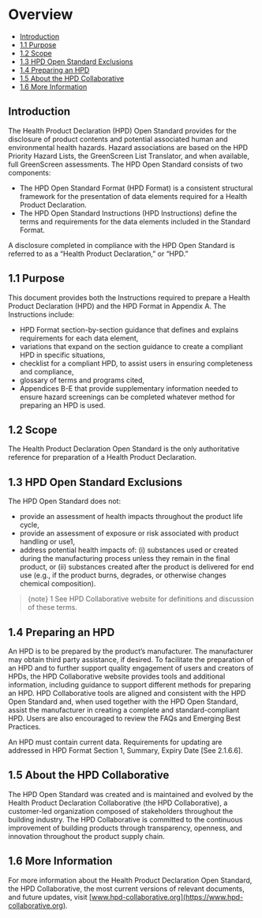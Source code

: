 # Overview

- [Introduction](#introduction)
- [1.1 Purpose](#purpose)
- [1.2 Scope](#scope)
- [1.3 HPD Open Standard Exclusions](#exclusions)
- [1.4 Preparing an HPD](#preparing)
- [1.5 About the HPD Collaborative](#about)
- [1.6 More Information](#more)

<a name="introduction"></a>
## Introduction

The Health Product Declaration (HPD) Open Standard provides for the disclosure of product contents and potential associated human and environmental health hazards. Hazard associations are based on the HPD Priority Hazard Lists, the GreenScreen List Translator, and when available, full GreenScreen assessments. The HPD Open Standard consists of two components:

* The HPD Open Standard Format (HPD Format) is a consistent structural framework for the presentation of data elements required for a Health Product Declaration.
* The HPD Open Standard Instructions (HPD Instructions) define the terms and requirements for the data elements included in the Standard Format.

A disclosure completed in compliance with the HPD Open Standard is referred to as a “Health Product Declaration,” or “HPD.”

<a name="purpose"></a>
## 1.1 Purpose

This document provides both the Instructions required to prepare a Health Product Declaration (HPD) and the HPD Format in Appendix A.
The Instructions include:

* HPD Format section-by-section guidance that defines and explains requirements for each data
element,
* variations that expand on the section guidance to create a compliant HPD in specific
situations,
* checklist for a compliant HPD, to assist users in ensuring completeness and compliance,
* glossary of terms and programs cited,
* Appendices B-E that provide supplementary information needed to ensure hazard screenings
can be completed whatever method for preparing an HPD is used.

<a name="scope"></a>
## 1.2 Scope

The Health Product Declaration Open Standard is the only authoritative reference for preparation of a Health Product Declaration.

<a name="exclusions"></a>
## 1.3 HPD Open Standard Exclusions

The HPD Open Standard does not:

* provide an assessment of health impacts throughout the product life cycle,
* provide an assessment of exposure or risk associated with product handling or use1,
* address potential health impacts of: (i) substances used or created during the manufacturing
process unless they remain in the final product, or (ii) substances created after the product is delivered for end use (e.g., if the product burns, degrades, or otherwise changes chemical composition).

> {note} 1  See HPD Collaborative website for definitions and discussion of these terms.

<a name="preparing"></a>
## 1.4 Preparing an HPD

An HPD is to be prepared by the product’s manufacturer. The manufacturer may obtain third party assistance, if desired. To facilitate the preparation of an HPD and to further support quality engagement of users and creators of HPDs, the HPD Collaborative website provides tools and additional information, including guidance to support different methods for preparing an HPD. HPD Collaborative tools are aligned and consistent with the HPD Open Standard and, when used together with the HPD Open Standard, assist the manufacturer in creating a complete and standard-compliant HPD. Users are also encouraged to review the FAQs and Emerging Best Practices.

An HPD must contain current data. Requirements for updating are addressed in HPD Format Section 1, Summary, Expiry Date [See 2.1.6.6].

<a name="about"></a>
## 1.5 About the HPD Collaborative

The HPD Open Standard was created and is maintained and evolved by the Health Product Declaration Collaborative (the HPD Collaborative), a customer-led organization composed of stakeholders throughout the building industry. The HPD Collaborative is committed to the continuous improvement of building products through transparency, openness, and innovation throughout the product supply chain.

<a name="more"></a>
## 1.6 More Information

For more information about the Health Product Declaration Open Standard, the HPD Collaborative, the most current versions of relevant documents, and future updates, visit [www.hpd-collaborative.org](https://www.hpd-collaborative.org).
